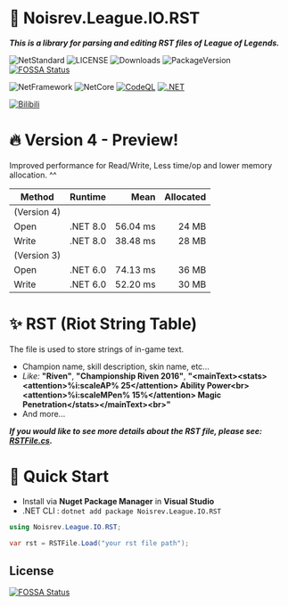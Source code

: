 # 📖 Noisrev.League.IO.RST

***This is a library for parsing and editing RST files of League of Legends.***

![NetStandard](https://img.shields.io/badge/.Net%20Standard-v2.0-brightgreen) ![LICENSE](https://img.shields.io/github/license/noisrev/noisrev.league.io.rst) ![Downloads](https://img.shields.io/nuget/dt/noisrev.league.io.rst) ![PackageVersion](https://img.shields.io/nuget/v/noisrev.league.io.rst)
[![FOSSA Status](https://app.fossa.com/api/projects/git%2Bgithub.com%2FNoisrev%2FNoisrev.League.IO.RST.svg?type=shield)](https://app.fossa.com/projects/git%2Bgithub.com%2FNoisrev%2FNoisrev.League.IO.RST?ref=badge_shield)

![NetFramework](https://img.shields.io/badge/.Net%20Framework->=4.6.1-green) ![NetCore](https://img.shields.io/badge/.Net%20Core->=v2.0-blue) [![CodeQL](https://github.com/Noisrev/Noisrev.League.IO.RST/actions/workflows/codeql-analysis.yml/badge.svg)](https://github.com/Noisrev/Noisrev.League.IO.RST/actions/workflows/codeql-analysis.yml) [![.NET](https://github.com/Noisrev/Noisrev.League.IO.RST/actions/workflows/dotnet.yml/badge.svg)](https://github.com/Noisrev/Noisrev.League.IO.RST/actions/workflows/dotnet.yml)

[![Bilibili](https://img.shields.io/badge/dynamic/json?color=ff69b4&label=bilibili&query=%24.data.totalSubs&url=https%3A%2F%2Fapi.spencerwoo.com%2Fsubstats%2F%3Fsource%3Dbilibili%26queryKey%3D176863848)](https://space.bilibili.com/176863848)

# 🔥 Version 4 - Preview!
Improved performance for Read/Write, Less time/op and lower memory allocation. ^^

| Method |              Runtime |      Mean | Allocated |
|------- |--------------------- |----------:|----------:|
| (Version 4)
|   Open |             .NET 8.0 |  56.04 ms |     24 MB |
|  Write |             .NET 8.0 |  38.48 ms |     28 MB |
| (Version 3)
|   Open |             .NET 6.0 |  74.13 ms |     36 MB |
|  Write |             .NET 6.0 |  52.20 ms |     30 MB |


# ✨ RST (Riot String Table) 
The file is used to store strings of in-game text.
- Champion name, skill description, skin name, etc...
- *Like:* **"Riven"**, **"Championship Riven 2016"**, **"\<mainText>\<stats>\<attention>%i:scaleAP% 25\</attention> Ability Power\<br>\<attention>%i:scaleMPen% 15%\</attention> Magic Penetration\</stats>\</mainText>\<br>"**
- And more...

***If you would like to see more details about the RST file, please see: [RSTFile.cs](Noisrev.League.IO.RST/RSTFile.cs).***

# 🚀 Quick Start

- Install via **Nuget Package Manager** in **Visual Studio**
- .NET CLI : `dotnet add package Noisrev.League.IO.RST`

``` C#
using Noisrev.League.IO.RST;

var rst = RSTFile.Load("your rst file path");
```

## License
[![FOSSA Status](https://app.fossa.com/api/projects/git%2Bgithub.com%2FNoisrev%2FNoisrev.League.IO.RST.svg?type=large)](https://app.fossa.com/projects/git%2Bgithub.com%2FNoisrev%2FNoisrev.League.IO.RST?ref=badge_large)

